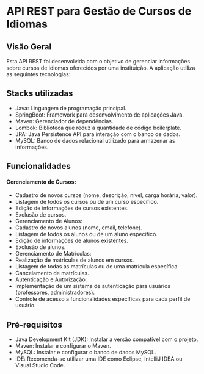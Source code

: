 # API REST para Gestão de Cursos de Idiomas

## Visão Geral
Esta API REST foi desenvolvida com o objetivo de gerenciar informações sobre cursos de idiomas oferecidos por uma instituição. A aplicação utiliza as seguintes tecnologias:

## Stacks utilizadas

* Java: Linguagem de programação principal.
* SpringBoot: Framework para desenvolvimento de aplicações Java.
* Maven: Gerenciador de dependências.
* Lombok: Biblioteca que reduz a quantidade de código boilerplate.
* JPA: Java Persistence API para interação com o banco de dados.
* MySQL: Banco de dados relacional utilizado para armazenar as informações.

## Funcionalidades
#### Gerenciamento de Cursos:
* Cadastro de novos cursos (nome, descrição, nível, carga horária, valor).
* Listagem de todos os cursos ou de um curso específico.
* Edição de informações de cursos existentes.
* Exclusão de cursos.
* Gerenciamento de Alunos:
* Cadastro de novos alunos (nome, email, telefone).
* Listagem de todos os alunos ou de um aluno específico.
* Edição de informações de alunos existentes.
* Exclusão de alunos.
* Gerenciamento de Matrículas:
* Realização de matrículas de alunos em cursos.
* Listagem de todas as matrículas ou de uma matrícula específica.
* Cancelamento de matrículas.
* Autenticação e Autorização:
* Implementação de um sistema de autenticação para usuários (professores, administradores).
* Controle de acesso a funcionalidades específicas para cada perfil de usuário.

## Pré-requisitos
* Java Development Kit (JDK): Instalar a versão compatível com o projeto.
* Maven: Instalar e configurar o Maven.
* MySQL: Instalar e configurar o banco de dados MySQL.
* IDE: Recomenda-se utilizar uma IDE como Eclipse, IntelliJ IDEA ou Visual Studio Code.

